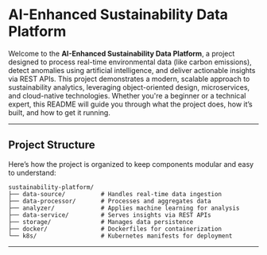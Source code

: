 # AI-Enhanced Sustainability Data Platform

Welcome to the **AI-Enhanced Sustainability Data Platform**, a project designed to process real-time environmental data (like carbon emissions), detect anomalies using artificial intelligence, and deliver actionable insights via REST APIs. This project demonstrates a modern, scalable approach to sustainability analytics, leveraging object-oriented design, microservices, and cloud-native technologies. Whether you're a beginner or a technical expert, this README will guide you through what the project does, how it’s built, and how to get it running.

---

## Project Structure

Here’s how the project is organized to keep components modular and easy to understand:

```
sustainability-platform/
├── data-source/          # Handles real-time data ingestion
├── data-processor/       # Processes and aggregates data
├── analyzer/             # Applies machine learning for analysis
├── data-service/         # Serves insights via REST APIs
├── storage/              # Manages data persistence
├── docker/               # Dockerfiles for containerization
└── k8s/                  # Kubernetes manifests for deployment
```

---
